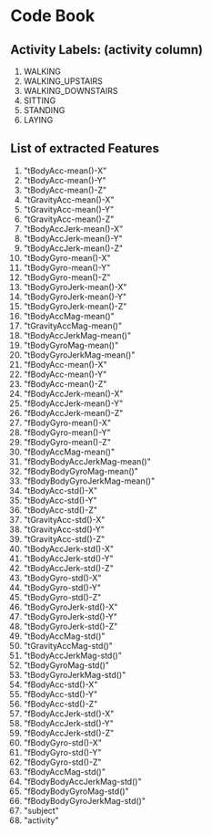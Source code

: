 # Code Book

## Activity Labels: (activity column)

1. WALKING
2. WALKING_UPSTAIRS
3. WALKING_DOWNSTAIRS
4. SITTING
5. STANDING
6. LAYING

## List of extracted Features

 1. "tBodyAcc-mean()-X"           
 2. "tBodyAcc-mean()-Y"          
 3. "tBodyAcc-mean()-Z"
 4. "tGravityAcc-mean()-X"
 5. "tGravityAcc-mean()-Y"
 6. "tGravityAcc-mean()-Z"       
 7. "tBodyAccJerk-mean()-X"
 8. "tBodyAccJerk-mean()-Y"      
 9. "tBodyAccJerk-mean()-Z"
10. "tBodyGyro-mean()-X"         
11. "tBodyGyro-mean()-Y"
12. "tBodyGyro-mean()-Z"         
13. "tBodyGyroJerk-mean()-X"
14. "tBodyGyroJerk-mean()-Y"     
15. "tBodyGyroJerk-mean()-Z"
16. "tBodyAccMag-mean()"         
17. "tGravityAccMag-mean()"
18. "tBodyAccJerkMag-mean()"     
19. "tBodyGyroMag-mean()"
20. "tBodyGyroJerkMag-mean()"    
21. "fBodyAcc-mean()-X"
22. "fBodyAcc-mean()-Y"          
23. "fBodyAcc-mean()-Z"
24. "fBodyAccJerk-mean()-X"      
25. "fBodyAccJerk-mean()-Y"
26. "fBodyAccJerk-mean()-Z"      
27. "fBodyGyro-mean()-X"
28. "fBodyGyro-mean()-Y"         
29. "fBodyGyro-mean()-Z"
30. "fBodyAccMag-mean()"         
31. "fBodyBodyAccJerkMag-mean()"
32. "fBodyBodyGyroMag-mean()"    
33. "fBodyBodyGyroJerkMag-mean()"
34. "tBodyAcc-std()-X"           
35. "tBodyAcc-std()-Y"
36. "tBodyAcc-std()-Z"           
37. "tGravityAcc-std()-X"
38. "tGravityAcc-std()-Y"        
39. "tGravityAcc-std()-Z"
40. "tBodyAccJerk-std()-X"       
41. "tBodyAccJerk-std()-Y"
42. "tBodyAccJerk-std()-Z"       
43. "tBodyGyro-std()-X"
44. "tBodyGyro-std()-Y"          
45. "tBodyGyro-std()-Z"
46. "tBodyGyroJerk-std()-X"      
47. "tBodyGyroJerk-std()-Y"
48. "tBodyGyroJerk-std()-Z"      
49. "tBodyAccMag-std()"
50. "tGravityAccMag-std()"       
51. "tBodyAccJerkMag-std()"
52. "tBodyGyroMag-std()"         
53. "tBodyGyroJerkMag-std()"
54. "fBodyAcc-std()-X"           
55. "fBodyAcc-std()-Y"
56. "fBodyAcc-std()-Z"           
57. "fBodyAccJerk-std()-X"
58. "fBodyAccJerk-std()-Y"       
59. "fBodyAccJerk-std()-Z"
60. "fBodyGyro-std()-X"          
61. "fBodyGyro-std()-Y"
62. "fBodyGyro-std()-Z"          
63. "fBodyAccMag-std()"
64. "fBodyBodyAccJerkMag-std()"  
65. "fBodyBodyGyroMag-std()"
66. "fBodyBodyGyroJerkMag-std()" 
67. "subject"
68. "activity"    